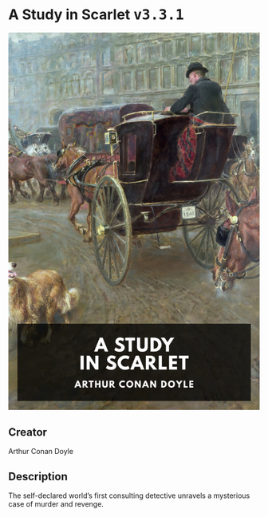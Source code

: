 
# A Study in Scarlet <kbd>v3.3.1</kbd>

<center>
  <img src="./cover-1024.jpg"/>
</center>

## Creator
Arthur Conan Doyle

## Description
The self-declared world’s first consulting detective unravels a mysterious case of murder and revenge.
